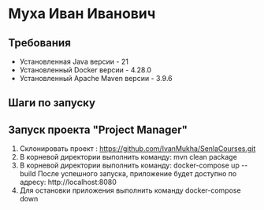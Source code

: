 # Муха Иван Иванович

## Требования
- Установленная Java версии - 21
- Установленный Docker версии - 4.28.0
- Установленный Apache Maven версии - 3.9.6

## Шаги по запуску
## Запуск проекта "Project Manager"
1. Склонировать проект : https://github.com/IvanMukha/SenlaCourses.git
2. В корневой директории выполнить команду: mvn clean package
3. В корневой директории выполнить команду: docker-compose up --build
После успешного запуска, приложение будет доступно по адресу: http://localhost:8080
4. Для остановки приложения выполнить команду docker-compose down